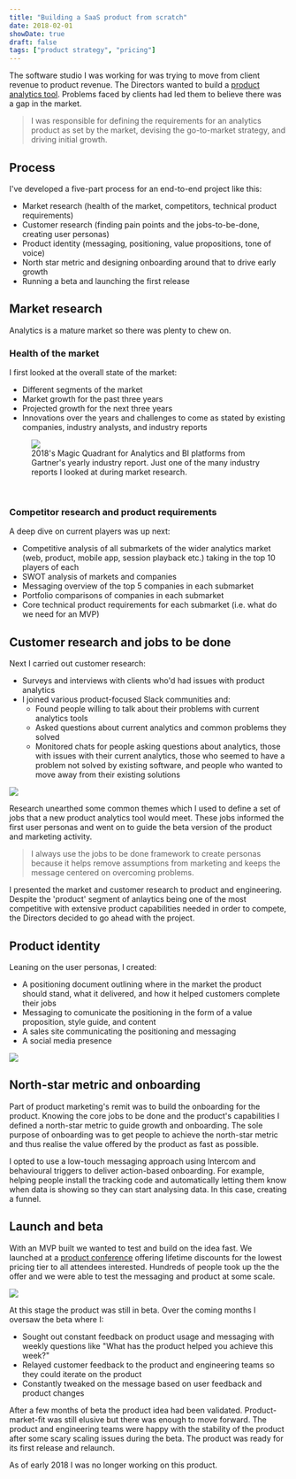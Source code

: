 ```yaml
---
title: "Building a SaaS product from scratch"
date: 2018-02-01
showDate: true
draft: false
tags: ["product strategy", "pricing"]
---
```

The software studio I was working for was trying to move from client revenue to product revenue. The Directors wanted to build a [product analytics tool](https://prodlytic.com). Problems faced by clients had led them to believe there was a gap in the market.

> I was responsible for defining the requirements for an analytics product as set by the market, devising the go-to-market strategy, and driving initial growth.

## Process

I've developed a five-part process for an end-to-end project like this:

* Market research (health of the market, competitors, technical product requirements)
* Customer research (finding pain points and the jobs-to-be-done, creating user personas)
* Product identity (messaging, positioning, value propositions, tone of voice)
* North star metric and designing onboarding around that to drive early growth
* Running a beta and launching the first release

## Market research

Analytics is a mature market so there was plenty to chew on.

### Health of the market

I first looked at the overall state of the market:

* Different segments of the market
* Market growth for the past three years
* Projected growth for the next three years
* Innovations over the years and challenges to come as stated by existing companies, industry analysts, and industry reports

<figure>
<img src="/images/work/new-saas/quadrant.png">
<figcaption>2018's Magic Quadrant for Analytics and BI platforms from Gartner's yearly industry report. Just one of the many industry reports I looked at during market research.</figcaption>
</figure>

&nbsp;

### Competitor research and product requirements

A deep dive on current players was up next:

* Competitive analysis of all submarkets of the wider analytics market (web, product, mobile app, session playback etc.) taking in the top 10 players of each
* SWOT analysis of markets and companies
* Messaging overview of the top 5 companies in each submarket
* Portfolio comparisons of companies in each submarket
* Core technical product requirements for each submarket (i.e. what do we need for an MVP)

## Customer research and jobs to be done

Next I carried out customer research:

* Surveys and interviews with clients who'd had issues with product analytics
* I joined various product-focused Slack communities and:
  * Found people willing to talk about their problems with current analytics tools
  * Asked questions about current analytics and common problems they solved
  * Monitored chats for people asking questions about analytics, those with issues with their current analytics, those who seemed to have a problem not solved by existing software, and people who wanted to move away from their existing solutions

<img src="/images/work/new-saas/slack.png">

Research unearthed some common themes which I used to define a set of jobs that a new product analytics tool would meet. These jobs informed the first user personas and went on to guide the beta version of the product and marketing activity.

> I always use the jobs to be done framework to create personas because it helps remove assumptions from marketing and keeps the message centered on overcoming problems.

I presented the market and customer research to product and engineering. Despite the 'product' segment of anlaytics being one of the most competitive with extensive product capabilities needed in order to compete, the Directors decided to go ahead with the project.

## Product identity

Leaning on the user personas, I created:

* A positioning document outlining where in the market the product should stand, what it delivered, and how it helped customers complete their jobs
* Messaging to comunicate the positioning in the form of a value proposition, style guide, and content
* A sales site communicating the positioning and messaging
* A social media presence

<img src="/images/work/new-saas/messaging.png">

## North-star metric and onboarding

Part of product marketing's remit was to build the onboarding for the product. Knowing the core jobs to be done and the product's capabilities I defined a north-star metric to guide growth and onboarding. The sole purpose of onboarding was to get people to achieve the north-star metric and thus realise the value offered by the product as fast as possible.

I opted to use a low-touch messaging approach using Intercom and behavioural triggers to deliver action-based onboarding. For example, helping people install the tracking code and automatically letting them know when data is showing so they can start analysing data. In this case, creating a funnel.

## Launch and beta

With an MVP built we wanted to test and build on the idea fast. We launched at a [product conference](https://canvasconference.co.uk) offering lifetime discounts for the lowest pricing tier to all attendees interested. Hundreds of people took up the the offer and we were able to test the messaging and product at some scale.

<img src="/images/work/new-saas/beta-canvas.png">

At this stage the product was still in beta. Over the coming months I oversaw the beta where I:

* Sought out constant feedback on product usage and messaging with weekly questions like "What has the product helped you achieve this week?"
* Relayed customer feedback to the product and engineering teams so they could iterate on the product
* Constantly tweaked on the message based on user feedback and product changes

After a few months of beta the product idea had been validated. Product-market-fit was still elusive but there was enough to move forward. The product and engineering teams were happy with the stability of the product after some scary scaling issues during the beta. The product was ready for its first release and relaunch.

As of early 2018 I was no longer working on this product.